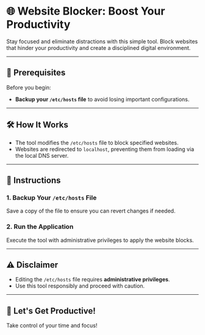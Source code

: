 # 🌐 Website Blocker: Boost Your Productivity  

Stay focused and eliminate distractions with this simple tool. Block websites that hinder your productivity and create a disciplined digital environment.  

---

## 🚨 Prerequisites  

Before you begin:  
- **Backup your `/etc/hosts` file** to avoid losing important configurations.  

---

## 🛠️ How It Works  

- The tool modifies the `/etc/hosts` file to block specified websites.  
- Websites are redirected to `localhost`, preventing them from loading via the local DNS server.  

---

## 📖 Instructions  

### 1. Backup Your `/etc/hosts` File  
Save a copy of the file to ensure you can revert changes if needed.  

### 2. Run the Application  
Execute the tool with administrative privileges to apply the website blocks.  

---

## ⚠️ Disclaimer  

- Editing the `/etc/hosts` file requires **administrative privileges**.  
- Use this tool responsibly and proceed with caution.  

---

## 🚀 Let's Get Productive!  

Take control of your time and focus!
